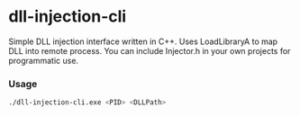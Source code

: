 # dll-injection-cli
Simple DLL injection interface written in C++. Uses LoadLibraryA to map DLL into remote process. You can include Injector.h in your own projects for programmatic use.
### Usage

```sh
./dll-injection-cli.exe <PID> <DLLPath>
```

